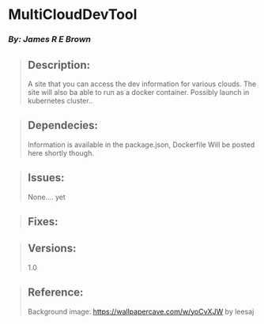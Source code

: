 # MultiCloudDevTool
### *By: James R E Brown*

> ## Description:  
>  A site that you can access the dev information for various clouds.
>  The site will also ba able to run as a docker container.
>  Possibly launch in kubernetes cluster..
  
> ## Dependecies:
> Information is available in the package.json, Dockerfile
> Will be posted here shortly though.
>  
  
> ## Issues:  
> None.... yet
>
>  
  
> ## Fixes:  
  
> ## Versions:  
> 1.0
>
>  

> ## Reference:  
> Background image: https://wallpapercave.com/w/yoCvXJW by leesaj
>
>


